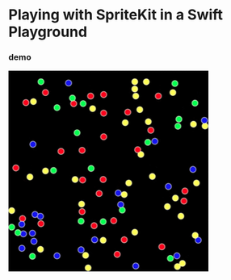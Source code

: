 # Playing with SpriteKit in a Swift Playground 

### demo
![demo_image](https://github.com/nixnoughtnothing/playground1/blob/master/gif_image.gif?raw=true)
